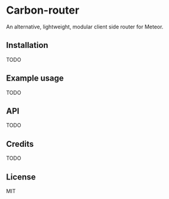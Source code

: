 # Carbon-router

An alternative, lightweight, modular client side router for Meteor.


## Installation

TODO


## Example usage

TODO


## API

TODO


## Credits

TODO


## License

MIT

